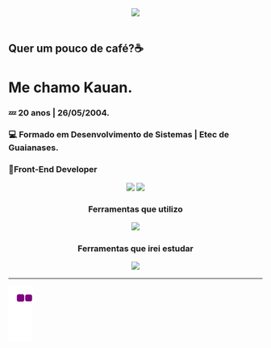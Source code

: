 <div align="center">
  <img src="https://www.icegif.com/wp-content/uploads/2023/12/icegif-100.gif">
</div>
<br>
<div align="left">
  <h2>Quer um pouco de café?☕</h2>
  <h1>Me chamo Kauan.</h1>
  <h3>💤 20 anos | 26/05/2004.</h3>
  <h3>💻 Formado em Desenvolvimento de Sistemas | Etec de Guaianases.</h3>
  <h3>🎨Front-End Developer</h3>
</div>
<div align="center">
  <img height="150em" src="https://github-readme-stats.vercel.app/api?username=Kauanssv&show_icons=true&theme=vision-friendly-dark">
  <img height="150em" src="https://github-readme-stats.vercel.app/api/top-langs/?username=Kauanssv&layout=compact&theme=vision-friendly-dark">
</div>
<div align="center">
  <h3>Ferramentas que utilizo</h3>
  <img src="https://skillicons.dev/icons?i=js,css,html,github,figma,bootstrap">
  <h3>Ferramentas que irei estudar</h3>
  <img src="https://skillicons.dev/icons?i=ts,react,scss,nodejs">
  <hr>
</div>

  ![snake gif](https://github.com/kauanssv/kauanssv/blob/output/github-contribution-grid-snake.gif)



